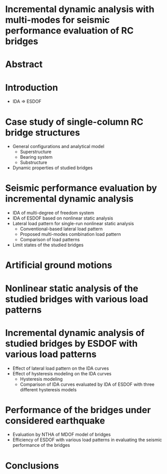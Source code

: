 # Incremental dynamic analysis with multi-modes for seismic performance evaluation of RC bridges

# Abstract

# Introduction
- IDA => ESDOF

# Case study of single-column RC bridge structures
- General configurations and analytical model
    - Superstructure
    - Bearing system
    - Substructure
- Dynamic properties of studied bridges

# Seismic performance evaluation by incremental dynamic analysis
- IDA of multi-degree of freedom system
- IDA of ESDOF based on nonlinear static analysis
- Lateral load pattern for single-run nonlinear static analysis
    - Conventional-based lateral load pattern
    - Proposed multi-modes combination load pattern
    - Comparison of load patterns
- Limit states of the studied bridges

# Artificial ground motions

# Nonlinear static analysis of the studied bridges with various load patterns

# Incremental dynamic analysis of studied bridges by ESDOF with various load patterns
- Effect of lateral load pattern on the IDA curves
- Effect of hysteresis modeling on the IDA curves
    - Hysteresis modeling
    - Comparison of IDA curves evaluated by IDA of ESDOF with three different hysteresis models

# Performance of the bridges under considered earthquake
- Evaluation by NTHA of MDOF model of bridges
- Efficiency of ESDOF with various load patterns in evaluating the seismic performance of the bridges

# Conclusions
